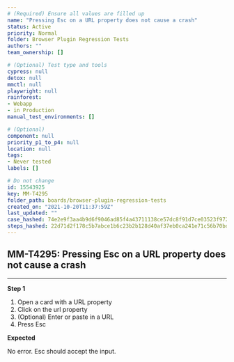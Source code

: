 ```yaml
---
# (Required) Ensure all values are filled up
name: "Pressing Esc on a URL property does not cause a crash"
status: Active
priority: Normal
folder: Browser Plugin Regression Tests
authors: ""
team_ownership: []

# (Optional) Test type and tools
cypress: null
detox: null
mmctl: null
playwright: null
rainforest: 
- Webapp
- in Production
manual_test_environments: []

# (Optional)
component: null
priority_p1_to_p4: null
location: null
tags: 
- Never tested
labels: []

# Do not change
id: 15543925
key: MM-T4295
folder_path: boards/browser-plugin-regression-tests
created_on: "2021-10-20T11:37:59Z"
last_updated: ""
case_hashed: 74e2e9f3aa4b9d6f9046ad85f4a43711138ce57dc8f91d7ce03523f972f46221bcf3bc974ad696a9b361181cc4fb8b01
steps_hashed: 22d71d2f178c5b7abce1b6c23b2b128d40af37eb0ca241e71c56b70bd9b1a83a55f58105f9a9a340e6b3b255dfef0311
---
```


## MM-T4295: Pressing Esc on a URL property does not cause a crash

---

**Step 1**

1. Open a card with a URL property
2. Click on the url property
3. (Optional) Enter or paste in a URL
4. Press Esc

**Expected**

No error. Esc should accept the input.
